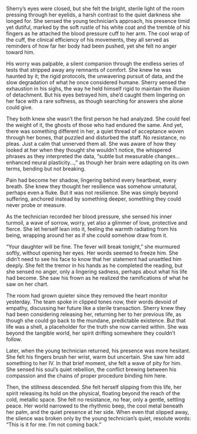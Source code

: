 Sherry’s eyes were closed, but she felt the bright, sterile light of the room pressing through her eyelids, a harsh contrast to the quiet darkness she longed for. She sensed the young technician’s approach, his presence timid yet dutiful, marked by the soft rustle of his white coat and the tremble of his fingers as he attached the blood pressure cuff to her arm. The cool wrap of the cuff, the clinical efficiency of his movements, they all served as reminders of how far her body had been pushed, yet she felt no anger toward him. 

His worry was palpable, a silent companion through the endless series of tests that stripped away any remnants of comfort. She knew he was haunted by it; the rigid protocols, the unwavering pursuit of data, and the slow degradation of what he once considered humane. Sherry sensed the exhaustion in his sighs, the way he held himself rigid to maintain the illusion of detachment. But his eyes betrayed him, she’d caught them lingering on her face with a rare softness, as though searching for answers she alone could give. 

They both knew she wasn’t the first person he had analyzed. She could feel the weight of it, the ghosts of those who had endured the same. And yet, there was something different in her, a quiet thread of acceptance woven through her bones, that puzzled and disturbed the staff. No resistance, no pleas. Just a calm that unnerved them all. She was aware of how they looked at her when they thought she wouldn’t notice, the whispered phrases as they interpreted the data, “subtle but measurable changes… enhanced neural plasticity…,” as though her brain were adapting on its own terms, bending but not breaking. 

Pain had become her shadow, lingering behind every heartbeat, every breath. She knew they thought her resilience was somehow unnatural, perhaps even a fluke. But it was not resilience. She was simply beyond suffering, anchored instead by something deeper, something they could never probe or measure. 

As the technician recorded her blood pressure, she sensed his inner turmoil, a wave of sorrow, worry, yet also a glimmer of love, protective and fierce. She let herself lean into it, feeling the warmth radiating from his being, wrapping around her as if she could somehow draw from it. 

“Your daughter will be fine. The fever will break tonight,” she murmured softly, without opening her eyes. Her words seemed to freeze him. She didn’t need to see his face to know that her statement had unsettled him deeply. She felt the tremor in his hands as he completed the reading, but she sensed no anger, only a lingering sadness, perhaps about what his life had become. She saw his frown as he realized the ramifications of what he saw on her chart. 

The room had grown quieter since they removed the heart monitor yesterday. The team spoke in clipped tones now, their words devoid of empathy, discussing her future like a sterile transaction. Sherry knew they had been considering releasing her, returning her to her previous life, as though she could go back to the mundane, predictable existence. But that life was a shell, a placeholder for the truth she now carried within. She was beyond the tangible world, her spirit drifting somewhere they couldn’t follow. 

Later, when the young technician returned, his presence was more hesitant. She felt his fingers brush her wrist, warm but uncertain. She saw him add something to her IV. In that brief moment, she felt a wave of pity for him. She sensed his soul’s quiet rebellion, the conflict brewing between his compassion and the chains of proper procedure binding him here. 

Then, the stillness descended. She felt herself slipping from this life, her spirit releasing its hold on the physical, floating beyond the reach of the cold, metallic space. She felt no resistance, no fear, only a gentle, settling peace. Her world narrowed to the rhythmic beep, the cool metal beneath her palm, and the quiet presence at her side. When even that slipped away, the silence was broken only by the young technician’s quiet, resolute words: “This is it for me. I’m not coming back.”

